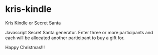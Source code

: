 kris-kindle
===========

Kris Kindle or Secret Santa

Javascript Secret Santa generator. Enter three or more participants and each will be allocated another participant to buy a gift for.

 Happy Christmas!!!
